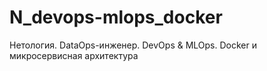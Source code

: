 # N_devops-mlops_docker
Нетология. DataOps-инженер. DevOps &amp; MLOps. Docker и микросервисная архитектура
